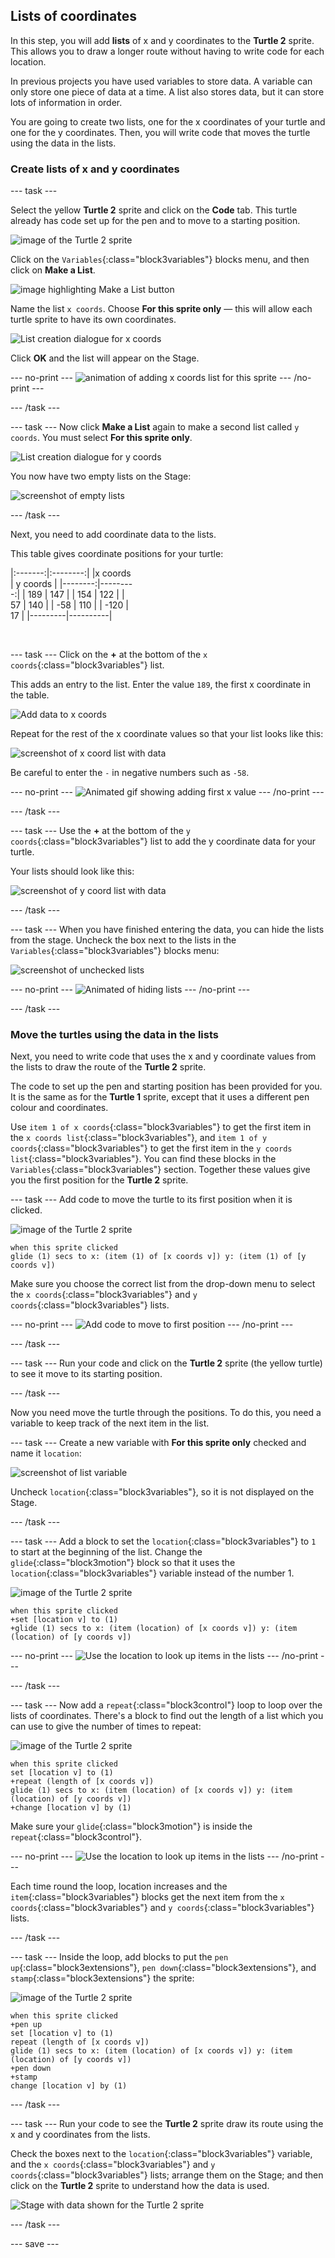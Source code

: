 ## Lists of coordinates

In this step, you will add **lists** of x and y coordinates to the **Turtle 2** sprite. This allows you to draw a longer route without having to write code for each location. 

In previous projects you have used variables to store data. A variable can only store one piece of data at a time. A list also stores data, but it can store lots of information in order. 

You are going to create two lists, one for the x coordinates of your turtle and one for the y coordinates. Then, you will write code that moves the turtle using the data in the lists. 

### Create lists of x and y coordinates

--- task ---

Select the yellow **Turtle 2** sprite and click on the **Code** tab. This turtle already has code set up for the pen and to move to a starting position. 

![image of the Turtle 2 sprite](images/turtle-2-sprite.png)

 Click on the `Variables`{:class="block3variables"} blocks menu, and then click on **Make a List**.

![image highlighting Make a List button](images/turtle-2-make-a-list.png)

Name the list `x coords`. Choose **For this sprite only** — this will allow each turtle sprite to have its own coordinates.

![List creation dialogue for x coords](images/turtle-2-x-list.png)

Click **OK** and the list will appear on the Stage.

--- no-print ---
![animation of adding x coords list for this sprite](images/add-x-coords-list.gif)
--- /no-print ---

--- /task ---

--- task ---
Now click **Make a List** again to make a second list called `y coords`. You must select **For this sprite only**. 

![List creation dialogue for y coords](images/turtle-2-y-list.png)

You now have two empty lists on the Stage:

![screenshot of empty lists](images/empty-lists.png)

--- /task ---

Next, you need to add coordinate data to the lists. 

This table gives coordinate positions for your turtle:

<div style="width:200px;">

|:-------:|:--------:|
|x coords | y coords |
|--------:|---------:|
| 189     | 147      |
| 154     | 122      |
| 57      | 140      |
| -58     | 110      |
| -120    | 17       |
|---------|----------|

<br/>
</div>

--- task ---
Click on the **+** at the bottom of the `x coords`{:class="block3variables"} list. 

This adds an entry to the list. Enter the value `189`, the first x coordinate in the table. 

![Add data to x coords](images/turtle-2-add-data.png)

Repeat for the rest of the x coordinate values so that your list looks like this:

![screenshot of x coord list with data](images/turtle-2-x-data.png)

Be careful to enter the `-` in negative numbers such as `-58`.

--- no-print ---
![Animated gif showing adding first x value](images/turtle-2-add-x-data.gif)
--- /no-print ---

--- /task ---

--- task ---
Use the **+** at the bottom of the `y coords`{:class="block3variables"} list to add the y coordinate data for your turtle. 

Your lists should look like this:

![screenshot of y coord list with data](images/turtle-2-y-data.png)

--- /task ---

--- task ---
When you have finished entering the data, you can hide the lists from the stage. Uncheck the box next to the lists in the `Variables`{:class="block3variables"} blocks menu:

![screenshot of unchecked lists](images/turtle-2-uncheck-lists.png)

--- no-print ---
![Animated of hiding lists](images/turtle-2-hide-lists.gif)
--- /no-print ---

--- /task ---

### Move the turtles using the data in the lists

Next, you need to write code that uses the x and y coordinate values from the lists to draw the route of the **Turtle 2** sprite. 

The code to set up the pen and starting position has been provided for you. It is the same as for the **Turtle 1** sprite, except that it uses a different pen colour and coordinates. 

Use `item 1 of x coords`{:class="block3variables"} to get the first item in the `x coords list`{:class="block3variables"}, and `item 1 of y coords`{:class="block3variables"} to get the first item in the `y coords list`{:class="block3variables"}. You can find these blocks in the `Variables`{:class="block3variables"} section. Together these values give you the first position for the **Turtle 2** sprite.

--- task ---
Add code to move the turtle to its first position when it is clicked. 

![image of the Turtle 2 sprite](images/turtle-2-sprite.png)

```blocks3
when this sprite clicked
glide (1) secs to x: (item (1) of [x coords v]) y: (item (1) of [y coords v])
```

Make sure you choose the correct list from the drop-down menu to select the `x coords`{:class="block3variables"} and `y coords`{:class="block3variables"} lists. 

--- no-print ---
![Add code to move to first position](images/turtle-2-first-position.gif)
--- /no-print ---

--- /task ---

--- task ---
Run your code and click on the **Turtle 2** sprite (the yellow turtle) to see it move to its starting position.

--- /task ---

Now you need move the turtle through the positions. To do this, you need a variable to keep track of the next item in the list. 

--- task ---
Create a new variable with **For this sprite only** checked and name it `location`:

![screenshot of list variable](images/turtle-2-location-variable.png)

Uncheck `location`{:class="block3variables"}, so it is not displayed on the Stage.

--- /task ---

--- task --- 
Add a block to set the `location`{:class="block3variables"} to `1` to start at the beginning of the list. Change the `glide`{:class="block3motion"} block so that it uses the `location`{:class="block3variables"} variable instead of the number 1. 

![image of the Turtle 2 sprite](images/turtle-2-sprite.png)

```blocks3
when this sprite clicked
+set [location v] to (1)
+glide (1) secs to x: (item (location) of [x coords v]) y: (item (location) of [y coords v])
```
--- no-print ---
![Use the location to look up items in the lists](images/turtle-2-use-location.gif)
--- /no-print ---

--- /task ---

--- task --- 
Now add a `repeat`{:class="block3control"} loop to loop over the lists of coordinates. There's a block to find out the length of a list which you can use to give the number of times to repeat: 

![image of the Turtle 2 sprite](images/turtle-2-sprite.png)

```blocks3
when this sprite clicked
set [location v] to (1) 
+repeat (length of [x coords v])
glide (1) secs to x: (item (location) of [x coords v]) y: (item (location) of [y coords v])
+change [location v] by (1)
```

Make sure your `glide`{:class="block3motion"} is inside the `repeat`{:class="block3control"}.

--- no-print ---
![Use the location to look up items in the lists](images/turtle-2-add-loop.gif)
--- /no-print ---

Each time round the loop, location increases and the `item`{:class="block3variables"} blocks get the next item from the `x coords`{:class="block3variables"} and `y coords`{:class="block3variables"} lists. 

--- /task ---

--- task ---
Inside the loop, add blocks to put the `pen up`{:class="block3extensions"}, `pen down`{:class="block3extensions"}, and `stamp`{:class="block3extensions"} the sprite:

![image of the Turtle 2 sprite](images/turtle-2-sprite.png)

```blocks3
when this sprite clicked
+pen up
set [location v] to (1) 
repeat (length of [x coords v])
glide (1) secs to x: (item (location) of [x coords v]) y: (item (location) of [y coords v])
+pen down
+stamp
change [location v] by (1)
```

--- /task ---

--- task ---
Run your code to see the **Turtle 2** sprite draw its route using the x and y coordinates from the lists. 

Check the boxes next to the `location`{:class="block3variables"} variable, and the `x coords`{:class="block3variables"} and `y coords`{:class="block3variables"} lists; arrange them on the Stage; and then click on the **Turtle 2** sprite to understand how the data is used.

![Stage with data shown for the Turtle 2 sprite](images/turtle-2-data-on-stage.png)

--- /task ---

--- save ---

